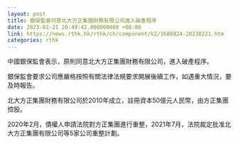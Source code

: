 ```yaml
---
layout: post
title: 銀保監會同意北大方正集團財務有限公司進入破產程序
date: 2023-02-21 20:49:42.000000000 +08:00
link: https://news.rthk.hk/rthk/ch/component/k2/1688824-20230221.htm
categories: rthk
---
```


中國銀保監會表示，原則同意北大方正集團財務有限公司，進入破產程序。

銀保監會要求公司應嚴格按照有關法律法規要求開展後續工作，如遇重大情況，要及時報告。

北大方正集團財務有限公司於2010年成立，註冊資本50億元人民幣，由方正集團控股。

2020年2月，債權人申請法院對方正集團進行重整，2021年7月，法院裁定批准北大方正集團有限公司等5家公司重整計劃。
